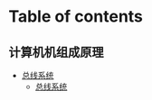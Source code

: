 # Table of contents

## 计算机机组成原理

* [总线系统](README.md)
  * [总线系统](ji-suan-ji-ji-zu-cheng-yuan-li/zong-xian-xi-tong/zong-xian-xi-tong.md)
